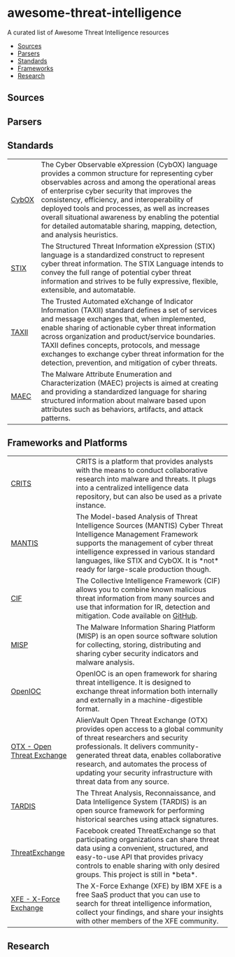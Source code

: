 # awesome-threat-intelligence
A curated list of Awesome Threat Intelligence resources

- [Sources](#sources)
- [Parsers](#parsers)
- [Standards](#standards)
- [Frameworks](#frameworks-and-platforms)
- [Research](#research)


## Sources

## Parsers

## Standards

<table>
  <tr>
    <td><a href="https://cyboxproject.github.io/" target="_blank">CybOX</a></td>
    <td>The Cyber Observable eXpression (CybOX) language provides a common structure for representing cyber observables across and among the operational areas of enterprise cyber security that improves the consistency, efficiency, and interoperability of deployed tools and processes, as well as increases overall situational awareness by enabling the potential for detailed automatable sharing, mapping, detection, and analysis heuristics.</td> 
  </tr>
  <tr>
    <td><a href="https://stixproject.github.io/" target="_blank">STIX</a></td>
    <td>The Structured Threat Information eXpression (STIX) language is a standardized construct to represent cyber threat information. The STIX Language intends to convey the full range of potential cyber threat information and strives to be fully expressive, flexible, extensible, and automatable. </td> 
  </tr>  
  <tr>
    <td><a href="https://taxiiproject.github.io/" target="_blank">TAXII</a></td>
    <td>The Trusted Automated eXchange of Indicator Information (TAXII) standard defines a set of services and message exchanges that, when implemented,  enable sharing of actionable cyber threat information across organization and product/service boundaries. TAXII defines concepts, protocols, and message exchanges to exchange cyber threat information for the detection, prevention, and mitigation of cyber threats.</td> 
  </tr>  
  <tr>
    <td><a href="https://maecproject.github.io/" target="_blank">MAEC</a></td>
    <td>The Malware Attribute Enumeration and Characterization (MAEC) projects is aimed at creating and providing a standardized language for sharing structured information about malware based upon attributes such as behaviors, artifacts, and attack patterns.</td> 
  </tr>
</table>

## Frameworks and Platforms

<table>
    <tr>
        <td>
            <a href="https://crits.github.io/" target="_blank">CRITS</a>
        </td>
        <td>
            CRITS is a platform that provides analysts with the means to conduct collaborative research into malware and threats. It plugs into a centralized intelligence data repository, but can also be used as a private instance.
        </td>
    </tr>
    <tr>
        <td>
            <a href="http://django-mantis.readthedocs.org/en/latest/" target="_blank">MANTIS</a>
        </td>
        <td>
            The Model-based Analysis of Threat Intelligence Sources (MANTIS) Cyber Threat Intelligence Management Framework supports the management of cyber threat intelligence expressed in various standard languages, like STIX and CybOX. It is *not* ready for large-scale production though.
        </td>
    </tr>
    <tr>
        <td>
            <a href="http://csirtgadgets.org/collective-intelligence-framework" target="_blank">CIF</a>
        </td>
        <td>
            The Collective Intelligence Framework (CIF) allows you to combine known malicious threat information from many sources and use that information for IR, detection and mitigation. Code available on <a href="https://github.com/csirtgadgets/massive-octo-spice" target="_blank">GitHub</a>.
        </td>
    </tr>
    <tr>
        <td>
            <a href="http://www.misp-project.org/" target="_blank">MISP</a>
        </td>
        <td>
            The Malware Information Sharing Platform (MISP) is an open source software solution for collecting, storing, distributing and sharing cyber security indicators and malware analysis. 
        </td>
    </tr>
    <tr>
        <td>
            <a href="http://www.openioc.org/" target="_blank">OpenIOC</a>
        </td>
        <td>
            OpenIOC is an open framework for sharing threat intelligence. It is designed to exchange threat information both internally and externally in a machine-digestible format.
        </td>
    </tr>
    <tr>
        <td>
            <a href="http://www.openioc.org/" target="_blank">OTX - Open Threat Exchange</a>
        </td>
        <td>
            AlienVault Open Threat Exchange (OTX) provides open access to a global community of threat researchers and security professionals. It delivers community-generated threat data, enables collaborative research, and automates the process of updating your security infrastructure with threat data from any source.
        </td>
    </tr>
    <tr>
        <td>
            <a href="https://github.com/tripwire/tardis" target="_blank">TARDIS</a>
        </td>
        <td>
            The Threat Analysis, Reconnaissance, and Data Intelligence System (TARDIS) is an open source framework for performing historical searches using attack signatures.
        </td>
    </tr>
    <tr>
        <td>
            <a href="https://developers.facebook.com/docs/threat-exchange/" target="_blank">ThreatExchange</a>
        </td>
        <td>
            Facebook created ThreatExchange so that participating organizations can share threat data using a convenient, structured, and easy-to-use API that provides privacy controls to enable sharing with only desired groups. This project is still in *beta*.
        </td>
    </tr>
    <tr>
        <td>
            <a href="https://exchange.xforce.ibmcloud.com/" target="_blank">XFE - X-Force Exchange</a>
        </td>
        <td>
            The X-Force Exhange (XFE) by IBM XFE is a free SaaS product that you can use to search for threat intelligence information, collect your findings, and share your insights with other members of the XFE community.
        </td>
    </tr>
</table>

## Research